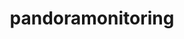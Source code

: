 ---
title: "pandoramonitoring"
layout: cache
categories: [package, develop]
meta: {"compilers": ["gcc@=11.4.0"], "num_specs": 23, "num_specs_by_stack": {"hep": 23, "root": 23}, "oss": ["ubuntu22.04"], "platforms": ["linux"], "stacks": ["hep", "root"], "targets": ["x86_64_v3"], "versions": ["3.5.0", "3.6.0"]}
spec_details: [{"compiler": "gcc@=11.4.0", "hash": "22h6v7qwdxmlqco6yj7xlglf22k2tqfx", "os": "ubuntu22.04", "platform": "linux", "size": "-", "stacks": ["hep", "root"], "tarball": "https://binaries.spack.io/develop/build_cache/linux-ubuntu22.04-x86_64_v3/gcc-11.4.0/pandoramonitoring-3.5.0/linux-ubuntu22.04-x86_64_v3-gcc-11.4.0-pandoramonitoring-3.5.0-22h6v7qwdxmlqco6yj7xlglf22k2tqfx.spack", "target": "x86_64_v3", "variants": ["build_system=cmake", "build_type=Release", "generator=make", "~ipo"], "versions": ["3.5.0"]}, {"compiler": "gcc@=11.4.0", "hash": "5og5odovkmdtahs2xepozyy652c75w24", "os": "ubuntu22.04", "platform": "linux", "size": "-", "stacks": ["hep", "root"], "tarball": "https://binaries.spack.io/develop/build_cache/linux-ubuntu22.04-x86_64_v3/gcc-11.4.0/pandoramonitoring-3.5.0/linux-ubuntu22.04-x86_64_v3-gcc-11.4.0-pandoramonitoring-3.5.0-5og5odovkmdtahs2xepozyy652c75w24.spack", "target": "x86_64_v3", "variants": ["build_system=cmake", "build_type=Release", "generator=make", "~ipo"], "versions": ["3.5.0"]}, {"compiler": "gcc@=11.4.0", "hash": "auepccgshkzvqxn3n4cywclh5sagjxa6", "os": "ubuntu22.04", "platform": "linux", "size": "-", "stacks": ["hep", "root"], "tarball": "https://binaries.spack.io/develop/build_cache/linux-ubuntu22.04-x86_64_v3/gcc-11.4.0/pandoramonitoring-3.5.0/linux-ubuntu22.04-x86_64_v3-gcc-11.4.0-pandoramonitoring-3.5.0-auepccgshkzvqxn3n4cywclh5sagjxa6.spack", "target": "x86_64_v3", "variants": ["build_system=cmake", "build_type=Release", "generator=make", "~ipo"], "versions": ["3.5.0"]}, {"compiler": "gcc@=11.4.0", "hash": "bf653au62owv4jlb5l7p6klxopyiufvs", "os": "ubuntu22.04", "platform": "linux", "size": "-", "stacks": ["hep", "root"], "tarball": "https://binaries.spack.io/develop/build_cache/linux-ubuntu22.04-x86_64_v3/gcc-11.4.0/pandoramonitoring-3.6.0/linux-ubuntu22.04-x86_64_v3-gcc-11.4.0-pandoramonitoring-3.6.0-bf653au62owv4jlb5l7p6klxopyiufvs.spack", "target": "x86_64_v3", "variants": ["build_system=cmake", "build_type=Release", "generator=make", "~ipo"], "versions": ["3.6.0"]}, {"compiler": "gcc@=11.4.0", "hash": "byqcg2u34dgvn27pc5yixrfkjs6clq2e", "os": "ubuntu22.04", "platform": "linux", "size": "-", "stacks": ["hep", "root"], "tarball": "https://binaries.spack.io/develop/build_cache/linux-ubuntu22.04-x86_64_v3/gcc-11.4.0/pandoramonitoring-3.5.0/linux-ubuntu22.04-x86_64_v3-gcc-11.4.0-pandoramonitoring-3.5.0-byqcg2u34dgvn27pc5yixrfkjs6clq2e.spack", "target": "x86_64_v3", "variants": ["build_system=cmake", "build_type=Release", "generator=make", "~ipo"], "versions": ["3.5.0"]}, {"compiler": "gcc@=11.4.0", "hash": "dfzpbp44cdaarruzs2224pnfkcojm7dg", "os": "ubuntu22.04", "platform": "linux", "size": "-", "stacks": ["hep", "root"], "tarball": "https://binaries.spack.io/develop/build_cache/linux-ubuntu22.04-x86_64_v3/gcc-11.4.0/pandoramonitoring-3.6.0/linux-ubuntu22.04-x86_64_v3-gcc-11.4.0-pandoramonitoring-3.6.0-dfzpbp44cdaarruzs2224pnfkcojm7dg.spack", "target": "x86_64_v3", "variants": ["build_system=cmake", "build_type=Release", "generator=make", "~ipo"], "versions": ["3.6.0"]}, {"compiler": "gcc@=11.4.0", "hash": "dny5vrgfzfgrgxwjg66ggwknwpviufoa", "os": "ubuntu22.04", "platform": "linux", "size": "-", "stacks": ["hep", "root"], "tarball": "https://binaries.spack.io/develop/build_cache/linux-ubuntu22.04-x86_64_v3/gcc-11.4.0/pandoramonitoring-3.5.0/linux-ubuntu22.04-x86_64_v3-gcc-11.4.0-pandoramonitoring-3.5.0-dny5vrgfzfgrgxwjg66ggwknwpviufoa.spack", "target": "x86_64_v3", "variants": ["build_system=cmake", "build_type=Release", "generator=make", "~ipo"], "versions": ["3.5.0"]}, {"compiler": "gcc@=11.4.0", "hash": "fiaxbtmh7p4b2ak2pdzxcuxmwtxibpoq", "os": "ubuntu22.04", "platform": "linux", "size": "-", "stacks": ["hep", "root"], "tarball": "https://binaries.spack.io/develop/build_cache/linux-ubuntu22.04-x86_64_v3/gcc-11.4.0/pandoramonitoring-3.5.0/linux-ubuntu22.04-x86_64_v3-gcc-11.4.0-pandoramonitoring-3.5.0-fiaxbtmh7p4b2ak2pdzxcuxmwtxibpoq.spack", "target": "x86_64_v3", "variants": ["build_system=cmake", "build_type=Release", "generator=make", "~ipo"], "versions": ["3.5.0"]}, {"compiler": "gcc@=11.4.0", "hash": "fmovqj7ilbqysn6uluwpsflobgzozflf", "os": "ubuntu22.04", "platform": "linux", "size": "-", "stacks": ["hep", "root"], "tarball": "https://binaries.spack.io/develop/build_cache/linux-ubuntu22.04-x86_64_v3/gcc-11.4.0/pandoramonitoring-3.5.0/linux-ubuntu22.04-x86_64_v3-gcc-11.4.0-pandoramonitoring-3.5.0-fmovqj7ilbqysn6uluwpsflobgzozflf.spack", "target": "x86_64_v3", "variants": ["build_system=cmake", "build_type=Release", "generator=make", "~ipo"], "versions": ["3.5.0"]}, {"compiler": "gcc@=11.4.0", "hash": "hkhieksibu3oskn2n7we5svkrukofl2t", "os": "ubuntu22.04", "platform": "linux", "size": "-", "stacks": ["hep", "root"], "tarball": "https://binaries.spack.io/develop/build_cache/linux-ubuntu22.04-x86_64_v3/gcc-11.4.0/pandoramonitoring-3.5.0/linux-ubuntu22.04-x86_64_v3-gcc-11.4.0-pandoramonitoring-3.5.0-hkhieksibu3oskn2n7we5svkrukofl2t.spack", "target": "x86_64_v3", "variants": ["build_system=cmake", "build_type=Release", "generator=make", "~ipo"], "versions": ["3.5.0"]}, {"compiler": "gcc@=11.4.0", "hash": "lbprymfsj7lmk5rgvixxuebh537zh5jc", "os": "ubuntu22.04", "platform": "linux", "size": "-", "stacks": ["hep", "root"], "tarball": "https://binaries.spack.io/develop/build_cache/linux-ubuntu22.04-x86_64_v3/gcc-11.4.0/pandoramonitoring-3.6.0/linux-ubuntu22.04-x86_64_v3-gcc-11.4.0-pandoramonitoring-3.6.0-lbprymfsj7lmk5rgvixxuebh537zh5jc.spack", "target": "x86_64_v3", "variants": ["build_system=cmake", "build_type=Release", "generator=make", "~ipo"], "versions": ["3.6.0"]}, {"compiler": "gcc@=11.4.0", "hash": "lme2t7eavkrjwsp5qol6cirmgvemgmfp", "os": "ubuntu22.04", "platform": "linux", "size": "-", "stacks": ["hep", "root"], "tarball": "https://binaries.spack.io/develop/build_cache/linux-ubuntu22.04-x86_64_v3/gcc-11.4.0/pandoramonitoring-3.5.0/linux-ubuntu22.04-x86_64_v3-gcc-11.4.0-pandoramonitoring-3.5.0-lme2t7eavkrjwsp5qol6cirmgvemgmfp.spack", "target": "x86_64_v3", "variants": ["build_system=cmake", "build_type=Release", "generator=make", "~ipo"], "versions": ["3.5.0"]}, {"compiler": "gcc@=11.4.0", "hash": "m26pdcsc3mzsibmbhi62wgiqdhdvhhgx", "os": "ubuntu22.04", "platform": "linux", "size": "-", "stacks": ["hep", "root"], "tarball": "https://binaries.spack.io/develop/build_cache/linux-ubuntu22.04-x86_64_v3/gcc-11.4.0/pandoramonitoring-3.5.0/linux-ubuntu22.04-x86_64_v3-gcc-11.4.0-pandoramonitoring-3.5.0-m26pdcsc3mzsibmbhi62wgiqdhdvhhgx.spack", "target": "x86_64_v3", "variants": ["build_system=cmake", "build_type=Release", "generator=make", "~ipo"], "versions": ["3.5.0"]}, {"compiler": "gcc@=11.4.0", "hash": "obv7g7qs7guxl67qetuqujea2kwhgpam", "os": "ubuntu22.04", "platform": "linux", "size": "-", "stacks": ["hep", "root"], "tarball": "https://binaries.spack.io/develop/build_cache/linux-ubuntu22.04-x86_64_v3/gcc-11.4.0/pandoramonitoring-3.5.0/linux-ubuntu22.04-x86_64_v3-gcc-11.4.0-pandoramonitoring-3.5.0-obv7g7qs7guxl67qetuqujea2kwhgpam.spack", "target": "x86_64_v3", "variants": ["build_system=cmake", "build_type=Release", "generator=make", "~ipo"], "versions": ["3.5.0"]}, {"compiler": "gcc@=11.4.0", "hash": "pjq4tolscj65eptd2wvo3f2d5qmjwy2t", "os": "ubuntu22.04", "platform": "linux", "size": "-", "stacks": ["hep", "root"], "tarball": "https://binaries.spack.io/develop/build_cache/linux-ubuntu22.04-x86_64_v3/gcc-11.4.0/pandoramonitoring-3.6.0/linux-ubuntu22.04-x86_64_v3-gcc-11.4.0-pandoramonitoring-3.6.0-pjq4tolscj65eptd2wvo3f2d5qmjwy2t.spack", "target": "x86_64_v3", "variants": ["build_system=cmake", "build_type=Release", "generator=make", "~ipo"], "versions": ["3.6.0"]}, {"compiler": "gcc@=11.4.0", "hash": "pwzszvm7jlm6cq3ada2uvpijrb646ztv", "os": "ubuntu22.04", "platform": "linux", "size": "-", "stacks": ["hep", "root"], "tarball": "https://binaries.spack.io/develop/build_cache/linux-ubuntu22.04-x86_64_v3/gcc-11.4.0/pandoramonitoring-3.5.0/linux-ubuntu22.04-x86_64_v3-gcc-11.4.0-pandoramonitoring-3.5.0-pwzszvm7jlm6cq3ada2uvpijrb646ztv.spack", "target": "x86_64_v3", "variants": ["build_system=cmake", "build_type=Release", "generator=make", "~ipo"], "versions": ["3.5.0"]}, {"compiler": "gcc@=11.4.0", "hash": "try2nnw4a4uwjw2ponehf7f7lr3i2prv", "os": "ubuntu22.04", "platform": "linux", "size": "-", "stacks": ["hep", "root"], "tarball": "https://binaries.spack.io/develop/build_cache/linux-ubuntu22.04-x86_64_v3/gcc-11.4.0/pandoramonitoring-3.5.0/linux-ubuntu22.04-x86_64_v3-gcc-11.4.0-pandoramonitoring-3.5.0-try2nnw4a4uwjw2ponehf7f7lr3i2prv.spack", "target": "x86_64_v3", "variants": ["build_system=cmake", "build_type=Release", "generator=make", "~ipo"], "versions": ["3.5.0"]}, {"compiler": "gcc@=11.4.0", "hash": "v6kvpwkv7tltaqzx4ejbpokvrv5hgvwr", "os": "ubuntu22.04", "platform": "linux", "size": "-", "stacks": ["hep", "root"], "tarball": "https://binaries.spack.io/develop/build_cache/linux-ubuntu22.04-x86_64_v3/gcc-11.4.0/pandoramonitoring-3.6.0/linux-ubuntu22.04-x86_64_v3-gcc-11.4.0-pandoramonitoring-3.6.0-v6kvpwkv7tltaqzx4ejbpokvrv5hgvwr.spack", "target": "x86_64_v3", "variants": ["build_system=cmake", "build_type=Release", "generator=make", "~ipo"], "versions": ["3.6.0"]}, {"compiler": "gcc@=11.4.0", "hash": "vfaqwnkvbt3gngqthnfyoapfs6rtbifo", "os": "ubuntu22.04", "platform": "linux", "size": "-", "stacks": ["hep", "root"], "tarball": "https://binaries.spack.io/develop/build_cache/linux-ubuntu22.04-x86_64_v3/gcc-11.4.0/pandoramonitoring-3.6.0/linux-ubuntu22.04-x86_64_v3-gcc-11.4.0-pandoramonitoring-3.6.0-vfaqwnkvbt3gngqthnfyoapfs6rtbifo.spack", "target": "x86_64_v3", "variants": ["build_system=cmake", "build_type=Release", "generator=make", "~ipo"], "versions": ["3.6.0"]}, {"compiler": "gcc@=11.4.0", "hash": "w7dnklv4sj43dkxyvpzd4hpi652kchx5", "os": "ubuntu22.04", "platform": "linux", "size": "-", "stacks": ["hep", "root"], "tarball": "https://binaries.spack.io/develop/build_cache/linux-ubuntu22.04-x86_64_v3/gcc-11.4.0/pandoramonitoring-3.6.0/linux-ubuntu22.04-x86_64_v3-gcc-11.4.0-pandoramonitoring-3.6.0-w7dnklv4sj43dkxyvpzd4hpi652kchx5.spack", "target": "x86_64_v3", "variants": ["build_system=cmake", "build_type=Release", "generator=make", "~ipo"], "versions": ["3.6.0"]}, {"compiler": "gcc@=11.4.0", "hash": "y5om5hjsqjqg6ldnt6thfxe7c6seolkr", "os": "ubuntu22.04", "platform": "linux", "size": "-", "stacks": ["hep", "root"], "tarball": "https://binaries.spack.io/develop/build_cache/linux-ubuntu22.04-x86_64_v3/gcc-11.4.0/pandoramonitoring-3.6.0/linux-ubuntu22.04-x86_64_v3-gcc-11.4.0-pandoramonitoring-3.6.0-y5om5hjsqjqg6ldnt6thfxe7c6seolkr.spack", "target": "x86_64_v3", "variants": ["build_system=cmake", "build_type=Release", "generator=make", "~ipo"], "versions": ["3.6.0"]}, {"compiler": "gcc@=11.4.0", "hash": "zktyvq42m7jodxs6udmfkb7camywq45q", "os": "ubuntu22.04", "platform": "linux", "size": "-", "stacks": ["hep", "root"], "tarball": "https://binaries.spack.io/develop/build_cache/linux-ubuntu22.04-x86_64_v3/gcc-11.4.0/pandoramonitoring-3.6.0/linux-ubuntu22.04-x86_64_v3-gcc-11.4.0-pandoramonitoring-3.6.0-zktyvq42m7jodxs6udmfkb7camywq45q.spack", "target": "x86_64_v3", "variants": ["build_system=cmake", "build_type=Release", "generator=make", "~ipo"], "versions": ["3.6.0"]}, {"compiler": "gcc@=11.4.0", "hash": "zsqsfn4ppsovnlhc4u3md4jm2w2x73vd", "os": "ubuntu22.04", "platform": "linux", "size": "-", "stacks": ["hep", "root"], "tarball": "https://binaries.spack.io/develop/build_cache/linux-ubuntu22.04-x86_64_v3/gcc-11.4.0/pandoramonitoring-3.5.0/linux-ubuntu22.04-x86_64_v3-gcc-11.4.0-pandoramonitoring-3.5.0-zsqsfn4ppsovnlhc4u3md4jm2w2x73vd.spack", "target": "x86_64_v3", "variants": ["build_system=cmake", "build_type=Release", "generator=make", "~ipo"], "versions": ["3.5.0"]}]
---